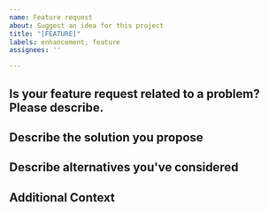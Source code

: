 ```yaml
---
name: Feature request
about: Suggest an idea for this project
title: "[FEATURE]"
labels: enhancement, feature
assignees: ''

---
```


## Is your feature request related to a problem? Please describe.
<!--- A clear and concise description of what the problem is. Ex. It's frustrating when [...] --->

## Describe the solution you propose
<!--- A clear and concise description of what you want to happen.--->

## Describe alternatives you've considered
<!--- A clear and concise description of any alternative solutions or features you've considered. --->

## Additional Context
